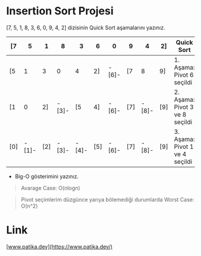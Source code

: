 # Insertion Sort Projesi
[7, 5, 1, 8, 3, 6, 0, 9, 4, 2] dizisinin Quick Sort aşamalarını yazınız.

|[7|5|1|8|3|6|0|9|4|2]|Quick Sort|
|-|-|-|-|-|-|-|-|-|-|-|
|[5|1|3|0|4|2]|-[6]-|[7|8|9]|1. Aşama: Pivot 6 seçildi|
|[1|0|2]|-[3]-|[5|4]|-[6]-|[7]|-[8]-|[9]|2. Aşama: Pivot 3 ve 8 seçildi|
|[0]|-[1]-|[2]|-[3]-|-[4]-|[5]|-[6]-|[7]|-[8]-|[9]|3. Aşama: Pivot 1 ve 4 seçildi|

* Big-O gösterimini yazınız.

>Avarage Case: O(nlogn)

>Pivot seçimlerim düzgünce yarıya bölemediği durumlarda Worst Case: O(n^2)

# Link
[www.patika.dev](https://www.patika.dev/)